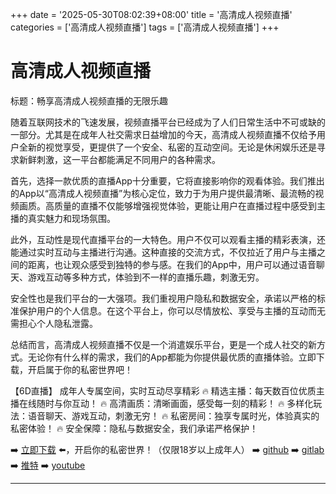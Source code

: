 +++
date = '2025-05-30T08:02:39+08:00'
title = '高清成人视频直播'
categories = ['高清成人视频直播']
tags = ['高清成人视频直播']
+++

# 高清成人视频直播

标题：畅享高清成人视频直播的无限乐趣

随着互联网技术的飞速发展，视频直播平台已经成为了人们日常生活中不可或缺的一部分。尤其是在成年人社交需求日益增加的今天，高清成人视频直播不仅给予用户全新的视觉享受，更提供了一个安全、私密的互动空间。无论是休闲娱乐还是寻求新鲜刺激，这一平台都能满足不同用户的各种需求。

首先，选择一款优质的直播App十分重要，它将直接影响你的观看体验。我们推出的App以“高清成人视频直播”为核心定位，致力于为用户提供最清晰、最流畅的视频画质。高质量的直播不仅能够增强视觉体验，更能让用户在直播过程中感受到主播的真实魅力和现场氛围。

此外，互动性是现代直播平台的一大特色。用户不仅可以观看主播的精彩表演，还能通过实时互动与主播进行沟通。这种直接的交流方式，不仅拉近了用户与主播之间的距离，也让观众感受到独特的参与感。在我们的App中，用户可以通过语音聊天、游戏互动等多种方式，体验到不一样的直播乐趣，刺激无穷。

安全性也是我们平台的一大强项。我们重视用户隐私和数据安全，承诺以严格的标准保护用户的个人信息。在这个平台上，你可以尽情放松、享受与主播的互动而无需担心个人隐私泄露。

总结而言，高清成人视频直播不仅是一个消遣娱乐平台，更是一个成人社交的新方式。无论你有什么样的需求，我们的App都能为你提供最优质的直播体验。立即下载，开启属于你的私密世界吧！

【6D直播】
成年人专属空间，实时互动尽享精彩
🔥 精选主播：每天数百位优质主播在线随时与你互动！
🔥 高清画质：清晰画面，感受每一刻的精彩！
🔥 多样化玩法：语音聊天、游戏互动，刺激无穷！
🔥 私密房间：独享专属时光，体验真实的私密体验！
🔥 安全保障：隐私与数据安全，我们承诺严格保护！

➡️ [立即下载](https://down123.s3.ap-east-1.amazonaws.com/down/down.html?channelCode=blog) ⬅️，开启你的私密世界！（仅限18岁以上成年人）
➡️ [github](https://aldult-live.github.io/)
➡️ [gitlab](https://seo-09598d.gitlab.io/)
➡️ [推特](https://x.com/wegame33)
➡️ [youtube](https://www.youtube.com/@6Dlive)

---
